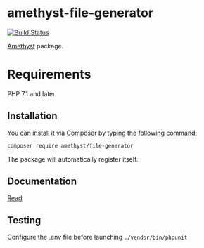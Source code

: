 # amethyst-file-generator

[![Build Status](https://travis-ci.org/amethyst-php/file-generator.svg?branch=master)](https://travis-ci.org/amethyst-php/file-generator)

[Amethyst](https://github.com/amethyst-php/amethyst) package.

# Requirements

PHP 7.1 and later.

## Installation

You can install it via [Composer](https://getcomposer.org/) by typing the following command:

```bash
composer require amethyst/file-generator
```

The package will automatically register itself.

## Documentation

[Read](docs/index.md)

## Testing

Configure the .env file before launching `./vendor/bin/phpunit`
